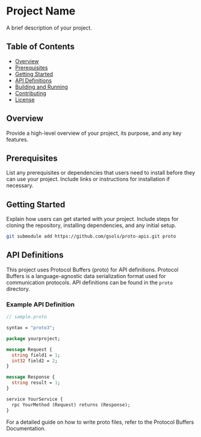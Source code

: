 # Project Name

A brief description of your project.

## Table of Contents

- [Overview](#overview)
- [Prerequisites](#prerequisites)
- [Getting Started](#getting-started)
- [API Definitions](#api-definitions)
- [Building and Running](#building-and-running)
- [Contributing](#contributing)
- [License](#license)

## Overview

Provide a high-level overview of your project, its purpose, and any key features.

## Prerequisites

List any prerequisites or dependencies that users need to install before they can use your project. Include links or instructions for installation if necessary.

## Getting Started

Explain how users can get started with your project. Include steps for cloning the repository, installing dependencies, and any initial setup.

```bash
git submodule add https://github.com/gsols/proto-apis.git proto
```

## API Definitions

This project uses Protocol Buffers (proto) for API definitions. Protocol Buffers is a language-agnostic data serialization format used for communication protocols. API definitions can be found in the `proto` directory.

### Example API Definition

```proto
// sample.proto

syntax = "proto3";

package yourproject;

message Request {
  string field1 = 1;
  int32 field2 = 2;
}

message Response {
  string result = 1;
}

service YourService {
  rpc YourMethod (Request) returns (Response);
}
```

For a detailed guide on how to write proto files, refer to the Protocol Buffers Documentation.

